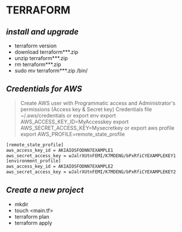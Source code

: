 # TERRAFORM
## _install and upgrade_
- terraform version
- download terraform***.zip
- unzip terraform***.zip
- rm terraform***.zip
- sudo mv terraform***.zip /bin/

## _Credentials for AWS_
> Create AWS user with Programmatic access and Administrator's permissions (Access key & Secret key)
> Credentials file ~/.aws/credentials
> or export env
> export AWS_ACCESS_KEY_ID=MyAccesskey
> export AWS_SECRET_ACCESS_KEY=Mysecretkey
> or export aws profile
> export AWS_PROFILE=remote_state_profile

```sh
[remote_state_profile]
aws_access_key_id = AKIAIOSFODNN7EXAMPLE1
aws_secret_access_key = wJalrXUtnFEMI/K7MDENG/bPxRfiCYEXAMPLEKEY1
[environment_profile]
aws_access_key_id = AKIAIOSFODNN7EXAMPLE2
aws_secret_access_key = wJalrXUtnFEMI/K7MDENG/bPxRfiCYEXAMPLEKEY2
```

## _Create a new project_
- mkdir <projectname>
- touch <main.tf>
- terraform plan
- terraform apply


